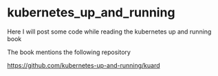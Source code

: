 # kubernetes_up_and_running

Here I will post some code while reading the kubernetes up and running book

The book mentions the following repository

https://github.com/kubernetes-up-and-running/kuard

